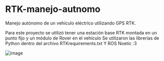 # RTK-manejo-autnomo
Manejo autónomo de un vehículo eléctrico utilizando GPS RTK.

Para este proyecto se utilizó tener una estación base RTK montada en un punto fijo y un módulo de Rover en el vehículo
Se utilizaron las librerías de Python dentro del archivo RTKrequirements.txt
Y ROS Noetic
:3

![image](https://github.com/DavidML8/RTK-manejo-autnomo/assets/132953627/f6950c89-c5c2-4ec7-86c6-2e0b1a259bfb)
